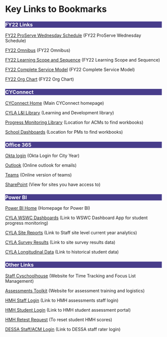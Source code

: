 # Key Links to Bookmarks

<body><h3 style="background-color:darkslateblue;"><c style=color:white;">FY22 Links</h3></body>

[FY22 ProServe Wednesday Schedule](https://cityyear.sharepoint.com/:x:/t/lax/LaxPrivate/LAProServe/ERHw9a0mxt5BqxoiqeG16BgBGCHsFoWtquMKc2GpcdxmZg?e=u8yAiw) (FY22 ProServe Wednesday Schedule)

[FY22 Omnibus](https://cityyear.sharepoint.com/:x:/t/lax/LaxPrivate/LAProServe/EcaTlqCRNb5HrJsSBOl8fE4BxMZ3wNIOTFlo-CKZkhufYw?e=dRFPW5) (FY22 Omnibus)

[FY22 Learning Scope and Sequence](https://cityyear-my.sharepoint.com/:w:/g/personal/ewhitman_cityyear_org/ET6mueRiNcRHu-VhVDETYgcBO7oSoNq4gFx3mFLQxxlgAw?e=xYzu6k) (FY22 Learning Scope and Sequence)

[FY22 Complete Service Model](https://cityyear.sharepoint.com/:w:/r/teams/lax/LaxPrivate/LAProServe/_layouts/15/Doc.aspx?sourcedoc=%7B2814D87A-C2EF-4A3E-A7F0-5204FA0099BD%7D&file=FY22%20Complete%20Service%20Model.docx&action=default&mobileredirect=true) (FY22 Complete Service Model)

[FY22 Org Chart](https://cityyear.sharepoint.com/teams/lax/LaxPrivate/Shared%20Documents/CYLA%20FY22_Org%20Chart_July%202021.pdf) (FY22 Org Chart)

<body><h3 style="background-color:darkslateblue;"><c style=color:white;">CYConnect</h3></body>

[CYConnect Home](https://cityyear.sharepoint.com/SitePages/Home.aspx) (Main CYConnect homepage) 

[CYLA L&I Library](https://cityyear.sharepoint.com/teams/lax/LandD/SitePages/Home.aspx) (Learning and Development library) 

[Progress Monitoring Library](https://bit.ly/3xbXCuE) (Location for ACMs to find workbooks) 

[School Dashboards](https://bit.ly/3qANGbB) (Location for PMs to find workbooks) 

<body><h3 style="background-color:darkslateblue;"><c style=color:white;">Office 365</h3></body>

[Okta login](https://cityyear.okta.com/app/UserHome) (Okta Login for City Year)

[Outlook](https://outlook.office.com/mail/inbox) (Online outlook for emails) 

[Teams](https://teams.microsoft.com/_) (Online version of teams) 

[SharePoint](https://cityyear.sharepoint.com/_layouts/15/sharepoint.aspx?) (View for sites you have access to)

<body><h3 style="background-color:darkslateblue;"><c style=color:white;">Power BI</h3></body>

[Power BI Home](https://app.powerbi.com/groups/me/apps) (Homepage for Power BI) 

[CYLA WSWC Dashboards](https://bit.ly/2UdmyDn) (Link to WSWC Dashboard App for student progress monitoring) 

[CYLA Site Reports](https://bit.ly/3y1j05u) (Link to Staff site level current year analytics) 

[CYLA Survey Results](https://bit.ly/2TjmAcD) (Link to site survey results data) 

[CYLA Longitudinal Data](https://bit.ly/3jt4yzk) (Link to historical student data)

<body><h3 style="background-color:darkslateblue;"><c style=color:white;">Other Links</h3></body>

[Staff Cyschoolhouse](https://na82.salesforce.com/home/home.jsp) (Website for Time Tracking and Focus List Management)

[Assessments Toolkit](https://cylalighthouse.github.io/CYLA_Assessments_Toolkit/#/) (Website for assessment training and logistics) 

[HMH Staff Login](https://h100002412.education.scholastic.com/ScholasticCentral) (Link to HMH assessments staff login) 

[HMH Student Login](https://h100002412.education.scholastic.com/slms/studentaccess) (Link to HMH student assessment portal) 

[HMH Retest Request](https://bit.ly/2SGktiU) (To reset student HMH scores) 

[DESSA Staff/ACM Login](https://sel.datalinkevo.com/#/login) (Link to DESSA staff rater login) 